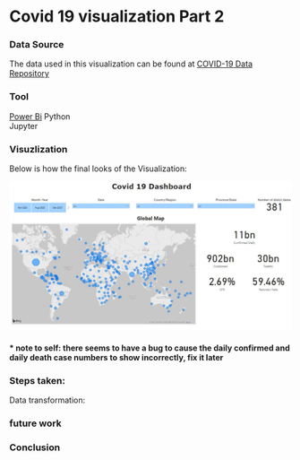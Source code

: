 # Covid 19 visualization Part 2

### Data Source 
The data used in this visualization can be found at [COVID-19 Data Repository](https://github.com/CSSEGISandData/COVID-19)

### Tool
[Power Bi](https://powerbi.microsoft.com/en-us/) 
Python <br />
Jupyter <br />

### Visuzlization
Below is how the final looks of the Visualization:

![Figure1](https://github.com/MingSheng92/VisualizationChallenge/blob/main/image/Dashboard.JPG)

#### * note to self: there seems to have a bug to cause the daily confirmed and daily death case numbers to show incorrectly, fix it later

### Steps taken: 
Data transformation: 


### future work

### Conclusion 

